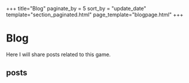 +++
title="Blog"
paginate_by = 5
sort_by = "update_date"
template="section_paginated.html"
page_template="blogpage.html"
+++
# Blog
Here I will share posts related to this game.

## posts